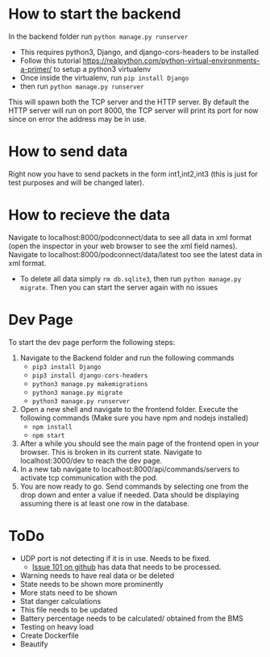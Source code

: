 # How to start the backend

In the backend folder run `python manage.py runserver`
* This requires python3, Django, and django-cors-headers to be installed
* Follow this tutorial https://realpython.com/python-virtual-environments-a-primer/ to setup a python3 virtualenv
* Once inside the virtualenv, run `pip install Django`
* then run `python manage.py runserver`

This will spawn both the TCP server and the HTTP server.
By default the HTTP server will run on port 8000, the TCP server will print its port for now since on error the address may be in use.


# How to send data
Right now you have to send packets in the form int1,int2,int3 (this is just for test purposes and will be changed later).

# How to recieve the data
Navigate to localhost:8000/podconnect/data to see all data in xml format (open the inspector in your web browser to see the xml field names).
Navigate to localhost:8000/podconnect/data/latest too see the latest data in xml format.
* To delete all data simply `rm db.sqlite3`, then run `python manage.py migrate`. Then you can start the server again with no issues

# Dev Page
To start the dev page perform the following steps:
1. Navigate to the Backend folder and run the following commands
    * `pip3 install Django`
    * `pip3 install django-cors-headers`
    * `python3 manage.py makemigrations`
    * `python3 manage.py migrate`
    * `python3 manage.py runserver`
2. Open a new shell and navigate to the frontend folder. Execute the following commands (Make sure you have npm and nodejs installed)
    * `npm install`
    * `npm start`
3. After a while you should see the main page of the frontend open in your browser. This is broken in its current state. Navigate to localhost:3000/dev to reach the dev page.
4. In a new tab navigate to localhost:8000/api/commands/servers to activate tcp communication with the pod.
5. You are now ready to go. Send commands by selecting one from the drop down and enter a value if needed. Data should be displaying assuming there is at least one row in the database.

# ToDo
* UDP port is not detecting if it is in use. Needs to be fixed.
    * [Issue 101 on github](https://github.com/IlliniHyperloopComputing/Pod/issues/101) has data that needs to be processed.
* Warning needs to have real data or be deleted
* State needs to be shown more prominently
* More stats need to be shown
* Stat danger calculations
* This file needs to be updated
* Battery percentage needs to be calculated/ obtained from the BMS
* Testing on heavy load
* Create Dockerfile
* Beautify